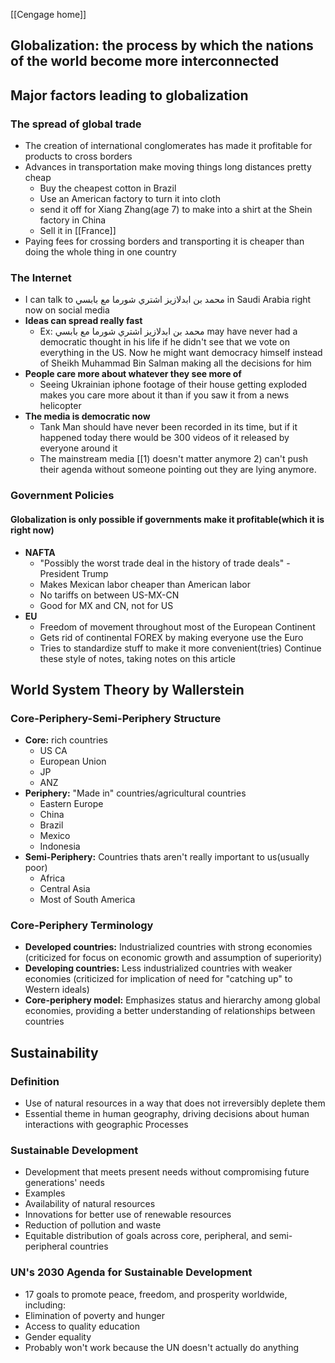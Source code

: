  [[Cengage home]]
## Globalization: the process by which the nations of the world become more interconnected

## Major factors leading to globalization

### The spread of global trade
- The creation of international conglomerates has made it profitable for products to cross borders
- Advances in transportation make moving things long distances pretty cheap
	- Buy the cheapest cotton in Brazil
	- Use an American factory to turn it into cloth
	- send it off for Xiang Zhang(age 7) to make into a shirt at the Shein factory in China
	- Sell it in [[France]]
- Paying fees for crossing borders and transporting it is cheaper than doing the whole thing in one country
### The Internet
- I can talk to محمد بن ابدلازيز اشتري شورما مع بابسي in Saudi Arabia right now on social media
- **Ideas can spread really fast**
	- Ex: محمد بن ابدلازيز اشتري شورما مع بابسي may have never had a democratic thought in his life if he didn't see that we vote on everything in the US. Now he might want democracy himself instead of Sheikh Muhammad Bin Salman making all the decisions for him
- **People care more about whatever they see more of**
	- Seeing Ukrainian iphone footage of their house getting exploded makes you care more about it than if you saw it from a news helicopter
- **The media is democratic now**
	- Tank Man should have never been recorded in its time, but if it happened today there would be 300 videos of it released by everyone around it
	- The mainstream media [[1) doesn't matter anymore 2) can't push their agenda without someone pointing out they are lying anymore.
### Government Policies
#### Globalization is only possible if governments make it profitable(which it is right now)
- **NAFTA**
	- "Possibly the worst trade deal in the history of trade deals" - President Trump
	- Makes Mexican labor cheaper than American labor
	- No tariffs on between US-MX-CN
	- Good for MX and CN, not for US
- **EU**
	- Freedom of movement throughout most of the European Continent
	- Gets rid of continental FOREX by making everyone use the Euro
	- Tries to standardize stuff to make it more convenient(tries)
Continue these style of notes, taking notes on this article
## World System Theory by Wallerstein

### Core-Periphery-Semi-Periphery Structure

- **Core:** rich countries
	- US CA
	- European Union
	- JP
	- ANZ
- **Periphery:** "Made in" countries/agricultural countries
	- Eastern Europe
	- China
	- Brazil
	- Mexico
	- Indonesia
- **Semi-Periphery:** Countries thats aren't really important to us(usually poor)
	- Africa
	- Central Asia
	- Most of South America

### Core-Periphery Terminology

- **Developed countries:** Industrialized countries with strong economies (criticized for focus on economic growth and assumption of superiority)
- **Developing countries:** Less industrialized countries with weaker economies (criticized for implication of need for "catching up" to Western ideals)
- **Core-periphery model:** Emphasizes status and hierarchy among global economies, providing a better understanding of relationships between countries

## Sustainability

### Definition

- Use of natural resources in a way that does not irreversibly deplete them
- Essential theme in human geography, driving decisions about human interactions with geographic Processes

### Sustainable Development
- Development that meets present needs without compromising future generations' needs
- Examples
 - Availability of natural resources
 - Innovations for better use of renewable resources
 - Reduction of pollution and waste
 - Equitable distribution of goals across core, peripheral, and semi-peripheral countries

### UN's 2030 Agenda for Sustainable Development
- 17 goals to promote peace, freedom, and prosperity worldwide, including:
 - Elimination of poverty and hunger
 - Access to quality education
 - Gender equality
- Probably won't work because the UN doesn't actually do anything